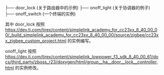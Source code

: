 ├── door_lock                    (关于路由器中的示例)
├── onoff_light                  (关于协调器的例子)
├── onoff_switch                 (一个终端的实例)

其中 
door_lock 按照 https://dev.ti.com/tirex/content/simplelink_academy_for_cc23xx_8_40_00_00/_build_simplelink_academy_for_cc23xx_8_40_00_00/source/zigbee/cc23xx_zigbee_custom_project.html 的实例编写。

onoff_light 按照 https://dev.ti.com/tirex/content/simplelink_lowpower_f3_sdk_8_40_00_61/docs/third_party/zboss_r23/doxygen/html/group__ha__door__lock__controller.html 的实例修改。

